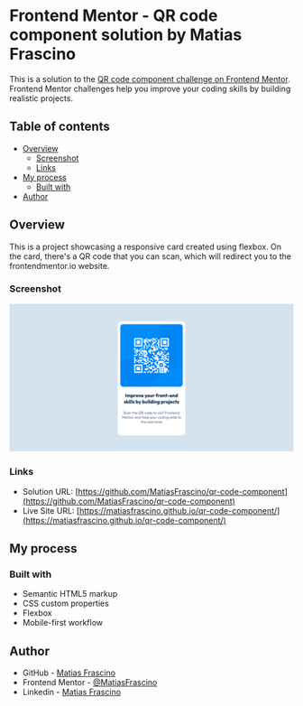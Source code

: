 # Frontend Mentor - QR code component solution by Matias Frascino

This is a solution to the [QR code component challenge on Frontend Mentor](https://www.frontendmentor.io/challenges/qr-code-component-iux_sIO_H). Frontend Mentor challenges help you improve your coding skills by building realistic projects. 

## Table of contents

- [Overview](#overview)
  - [Screenshot](#screenshot)
  - [Links](#links)
- [My process](#my-process)
  - [Built with](#built-with)
- [Author](#author)


## Overview
This is a project showcasing a responsive card created using flexbox. On the card, there's a QR code that you can scan, which will redirect you to the frontendmentor.io website.

### Screenshot
![](./images/qr-component.png)

### Links

- Solution URL: [https://github.com/MatiasFrascino/qr-code-component](https://github.com/MatiasFrascino/qr-code-component)
- Live Site URL: [https://matiasfrascino.github.io/qr-code-component/](https://matiasfrascino.github.io/qr-code-component/)

## My process

### Built with

- Semantic HTML5 markup
- CSS custom properties
- Flexbox
- Mobile-first workflow

## Author

- GitHub - [Matias Frascino](https://github.com/MatiasFrascino)
- Frontend Mentor - [@MatiasFrascino](https://www.frontendmentor.io/profile/MatiasFrascino)
- Linkedin - [Matias Frascino](https://www.linkedin.com/in/matias-sebastian-frascino-60332316b/)

